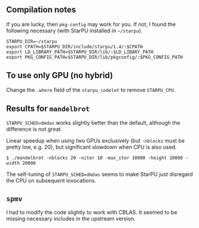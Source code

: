 ## Compilation notes

If you are lucky, then `pkg-config` may work for you. If not, I found
the following necessary (with StarPU installed in `~/starpu`).

```
STARPU_DIR=~/starpu
export CPATH=$STARPU_DIR/include/starpu/1.4/:$CPATH
export LD_LIBRARY_PATH=$STARPU_DIR/lib/:$LD_LIBARY_PATH
export PKG_CONFIG_PATH=$STARPU_DIR/lib/pkgconfig/:$PKG_CONFIG_PATH
```

## To use only GPU (no hybrid)

Change the `.where` field of the `starpu_codelet` to remove `STARPU_CPU`.

## Results for `mandelbrot`

`STARPU_SCHED=dmdas` works slightly better than the default, although
the difference is not great.

Linear speedup when using two GPUs exclusively (but `-nblocks` must be
pretty low, e.g. 20), but significant slowdown when CPU is also used.

```
$ ./mandelbrot -nblocks 20 -niter 10 -max_iter 10000 -height 20000 -width 20000
```

The self-tuning of `STARPU_SCHED=dmdas` seems to make StarPU just
disregard the CPU on subsequent invocations.

## `spmv`

I had to modify the code slightly to work with CBLAS. It seemed to be
missing necessary includes in the upstream version.
